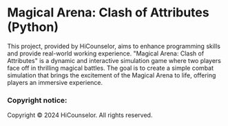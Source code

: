 # Magical Arena: Clash of Attributes (Python)

This project, provided by HiCounselor, aims to enhance programming skills and provide real-world working experience. "Magical Arena: Clash of Attributes" is a dynamic and interactive simulation game where two players face off in thrilling magical battles. The goal is to create a simple combat simulation that brings the excitement of the Magical Arena to life, offering players an immersive experience.


### Copyright notice:
Copyright © 2024 HiCounselor. All rights reserved.
